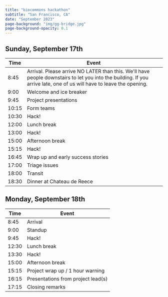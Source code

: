 ```yaml
---
title: "biocommons hackathon"
subtitle: "San Francisco, CA"
date: "September 2023"
page-background: "img/gg-bridge.jpg"
page-background-opacity: 0.1
---
```


## Sunday, September 17th

| Time | Event |
| -- | ------------------- |
| 8:45 | Arrival. Please arrive NO LATER than this. We'll have people downstairs to let you into the building. If you arrive late, one of us will have to leave the opening. |
| 9:00 | Welcome and ice breaker |
| 9:45 | Project presentations |
| 10:15 | Form teams |
| 10:30 | Hack! |
| 12:00 | Lunch break |
| 13:00 | Hack! |
| 15:00	| Afternoon break |
| 15:15 | Hack! |
| 16:45 | Wrap up and early success stories |
| 17:00 | Triage issues |
| 18:00 | Transit |
| 18:30 | Dinner at Chateau de Reece |

## Monday, September 18th

| Time | Event |
| -- | ------------------- |
| 8:45 | Arrival &nbsp; &nbsp; &nbsp; &nbsp; &nbsp; &nbsp; &nbsp; &nbsp; &nbsp; &nbsp; &nbsp; &nbsp; &nbsp; &nbsp; &nbsp;&nbsp; &nbsp; &nbsp; &nbsp; &nbsp; &nbsp; |
| 9:00 | Standup |
| 9:45 | Hack! |
| 12:30 | Lunch break |
| 13:30 | Hack! |
| 15:00 | Afternoon break |
| 15:15 | Project wrap up / 1 hour warning |
| 16:15 | Presentations from project lead(s) |
| 17:15 | Closing remarks |

